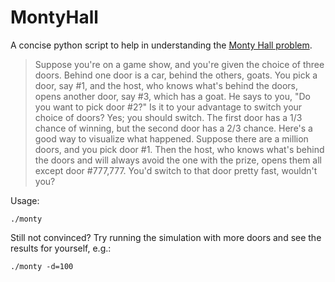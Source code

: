MontyHall
=========

A concise python script to help in understanding the [Monty Hall problem](https://en.wikipedia.org/wiki/Monty_Hall_problem).

> Suppose you're on a game show, and you're given the choice of three doors. Behind one door is a car, behind the others, goats. You pick a door, say #1, and the host, who knows what's behind the doors, opens another door, say #3, which has a goat. He says to you, "Do you want to pick door #2?" Is it to your advantage to switch your choice of doors?
> Yes; you should switch. The first door has a 1/3 chance of winning, but the second door has a 2/3 chance. Here's a good way to visualize what happened. Suppose there are a million doors, and you pick door #1. Then the host, who knows what's behind the doors and will always avoid the one with the prize, opens them all except door #777,777. You'd switch to that door pretty fast, wouldn't you?

Usage:

```
./monty
```

Still not convinced? Try running the simulation with more doors and see the results for yourself, e.g.:

```
./monty -d=100
```
